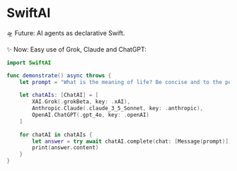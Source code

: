 # SwiftAI

🛸 Future: AI agents as declarative Swift.

✨ Now: Easy use of Grok, Claude and ChatGPT:

```swift
import SwiftAI

func demonstrate() async throws {
    let prompt = "What is the meaning of life? Be concise and to the point :)"
    
    let chatAIs: [ChatAI] = [
        XAI.Grok(.grokBeta, key: .xAI),
        Anthropic.Claude(.claude_3_5_Sonnet, key: .anthropic),
        OpenAI.ChatGPT(.gpt_4o, key: .openAI)
    ]
    
    for chatAI in chatAIs {
        let answer = try await chatAI.complete(chat: [Message(prompt)])
        print(answer.content)
    }
}
```
